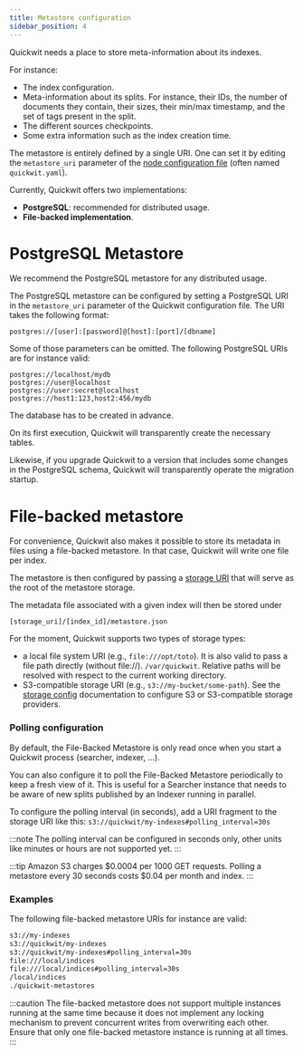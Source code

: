 ```yaml
---
title: Metastore configuration
sidebar_position: 4
---
```


Quickwit needs a place to store meta-information about its indexes.

For instance:

- The index configuration.
- Meta-information about its splits. For instance, their IDs, the number of documents they contain, their sizes, their min/max timestamp, and the set of tags present in the split.
- The different sources checkpoints.
- Some extra information such as the index creation time.

The metastore is entirely defined by a single URI. One can set it by editing the `metastore_uri` parameter of the [node configuration file](./node-config.md) (often named `quickwit.yaml`).

Currently, Quickwit offers two implementations:

- **PostgreSQL**: recommended for distributed usage.
- **File-backed implementation**.

# PostgreSQL Metastore

We recommend the PostgreSQL metastore for any distributed usage.

The PostgreSQL metastore can be configured by setting a PostgreSQL URI in the `metastore_uri` parameter of the Quickwit configuration file. The URI takes the following format:

```
postgres://[user]:[password]@[host]:[port]/[dbname]
```

Some of those parameters can be omitted. The following PostgreSQL URIs are for instance valid:

```
postgres://localhost/mydb
postgres://user@localhost
postgres://user:secret@localhost
postgres://host1:123,host2:456/mydb
```

The database has to be created in advance.

On its first execution, Quickwit will transparently create the necessary tables.

Likewise, if you upgrade Quickwit to a version that includes some changes in the PostgreSQL schema, Quickwit will transparently operate the migration startup.

# File-backed metastore

For convenience, Quickwit also makes it possible to store its metadata in files using a file-backed metastore. In that case, Quickwit will write one file per index.

The metastore is then configured by passing a [storage URI](storage-config#storage-uris) that will serve as the root of the metastore storage.

The metadata file associated with a given index will then be stored under

  `[storage_uri]/[index_id]/metastore.json`

For the moment, Quickwit supports two types of storage types:

- a local file system URI (e.g., `file:///opt/toto`). It is also valid to pass a file path directly (without file://). `/var/quickwit`. Relative paths will be resolved with respect to the current working directory.
- S3-compatible storage URI (e.g., `s3://my-bucket/some-path`). See the [storage config](storage-config) documentation to configure S3 or S3-compatible storage providers.

### Polling configuration

By default, the File-Backed Metastore is only read once when you start a Quickwit process (searcher, indexer, ...).

You can also configure it to poll the File-Backed Metastore periodically to keep a fresh view of it. This is useful for a Searcher instance that needs to be aware of new splits published by an Indexer running in parallel.

To configure the polling interval (in seconds), add a URI fragment to the storage URI like this: `s3://quickwit/my-indexes#polling_interval=30s`

:::note
The polling interval can be configured in seconds only, other units like minutes or hours are not supported yet.
:::

:::tip
Amazon S3 charges $0.0004 per 1000 GET requests. Polling a metastore every 30 seconds costs $0.04 per month and index.
:::

### Examples

The following file-backed metastore URIs for instance are valid:

```markdown
s3://my-indexes
s3://quickwit/my-indexes
s3://quickwit/my-indexes#polling_interval=30s
file:///local/indices
file:///local/indices#polling_interval=30s
/local/indices
./quickwit-metastores
```

:::caution
The file-backed metastore does not support multiple instances running at the same time because it does not implement any locking mechanism to prevent concurrent writes from overwriting each other. Ensure that only one file-backed metastore instance is running at all times.
:::

